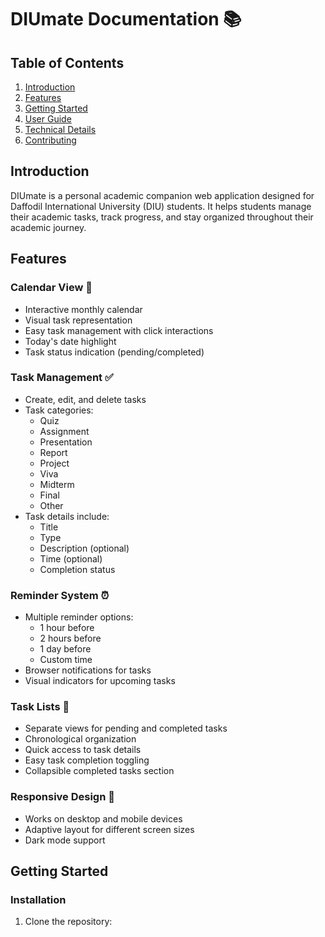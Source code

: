 # DIUmate Documentation 📚

## Table of Contents
1. [Introduction](#introduction)
2. [Features](#features)
3. [Getting Started](#getting-started)
4. [User Guide](#user-guide)
5. [Technical Details](#technical-details)
6. [Contributing](#contributing)

## Introduction
DIUmate is a personal academic companion web application designed for Daffodil International University (DIU) students. It helps students manage their academic tasks, track progress, and stay organized throughout their academic journey.

## Features

### Calendar View 📅
- Interactive monthly calendar
- Visual task representation
- Easy task management with click interactions
- Today's date highlight
- Task status indication (pending/completed)

### Task Management ✅
- Create, edit, and delete tasks
- Task categories:
  - Quiz
  - Assignment
  - Presentation
  - Report
  - Project
  - Viva
  - Midterm
  - Final
  - Other
- Task details include:
  - Title
  - Type
  - Description (optional)
  - Time (optional)
  - Completion status

### Reminder System ⏰
- Multiple reminder options:
  - 1 hour before
  - 2 hours before
  - 1 day before
  - Custom time
- Browser notifications for tasks
- Visual indicators for upcoming tasks

### Task Lists 📝
- Separate views for pending and completed tasks
- Chronological organization
- Quick access to task details
- Easy task completion toggling
- Collapsible completed tasks section

### Responsive Design 📱
- Works on desktop and mobile devices
- Adaptive layout for different screen sizes
- Dark mode support

## Getting Started

### Installation
1. Clone the repository: 